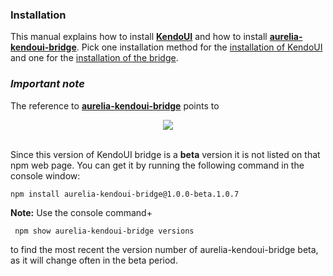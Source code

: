 ### Installation
This manual explains how to install **[KendoUI](http://www.telerik.com/kendo-ui)** and how to install **[aurelia-kendoui-bridge](https://www.npmjs.com/package/aurelia-kendoui-bridge)**. Pick one installation method for the [installation of KendoUI](./installation/installing_kendo.md) and one for the [installation of the bridge](./nstallation/installing_the_bridge.md).


### _Important note_

The reference to **[aurelia-kendoui-bridge](https://www.npmjs.com/package/aurelia-kendoui-bridge)** points to 

<p align=center>
  <img src="https://cloud.githubusercontent.com/assets/20169991/17559742/4a2dcb6a-5eed-11e6-9862-b4d79cde18a7.png"></img>
 <br><br>
</p>

Since this version of KendoUI bridge is a **beta** version it is not listed on that npm web page. You can get it by running the following command in the console window:

```
npm install aurelia-kendoui-bridge@1.0.0-beta.1.0.7
```

**Note:** Use the console command+
```
 npm show aurelia-kendoui-bridge versions
```
to find the most recent the version number of aurelia-kendoui-bridge beta, as it will change often in the beta period.





